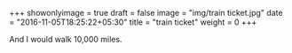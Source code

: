 +++
showonlyimage = true
draft = false
image = "img/train ticket.jpg"
date = "2016-11-05T18:25:22+05:30"
title = "train ticket"
weight = 0
+++

And I would walk 10,000 miles.

